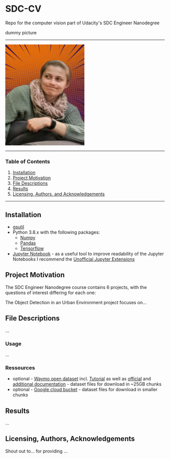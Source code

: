 # SDC-CV
Repo for the computer vision part of Udacity's SDC Engineer Nanodegree

dummy picture
- - - -
![alt text](https://github.com/Andrea-Schulz/datascience/blob/master/icons/notamused1.png?raw=true)
- - - -

### Table of Contents

1. [Installation](#installation)
2. [Project Motivation](#motivation)
3. [File Descriptions](#files)
4. [Results](#results)
5. [Licensing, Authors, and Acknowledgements](#licensing)

- - - -
## Installation <a name="installation"></a>
* [gsutil](https://cloud.google.com/storage/docs/gsutil)
* Python 3.8.x with the following packages:
	* [Numpy](https://numpy.org/)
	* [Pandas](https://pandas.pydata.org/)
	* [Tensorflow](https://www.tensorflow.org/)
* [Jupyter Notebook](https://docs.jupyter.org/en/latest/install.html#install) - as a useful tool to improve readability of the Jupyter Notebooks I recommend the [Unofficial Jupyter Extensions](https://jupyter-contrib-nbextensions.readthedocs.io/en/latest/index.html)

## Project Motivation<a name="motivation"></a>

The SDC Engineer Nanodegree course contains 6 projects, with the questions of interest differing for each one:

The Object Detection in an Urban Environment project focuses on...

## File Descriptions <a name="files"></a>
...

### Usage
...

### Ressources
* optional - [Waymo open dataset](https://waymo.com/open/download/) incl. [Tutorial](https://github.com/waymo-research/waymo-open-dataset) as well as [official](https://waymo.com/open/data/perception) and [additional documentation](https://github.com/Jossome/Waymo-open-dataset-document) - dataset files for download in ~25GB chunks
* optional - [Google cloud bucket](https://console.cloud.google.com/storage/browser/waymo_open_dataset_v_1_2_0_individual_files) - dataset files for download in smaller chunks


## Results <a name="results"></a>
...

## Licensing, Authors, Acknowledgements<a name="licensing"></a>
Shout out to... for providing ...
